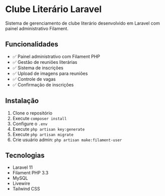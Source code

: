# Clube Literário Laravel

Sistema de gerenciamento de clube literário desenvolvido em Laravel com painel administrativo Filament.

## Funcionalidades

- ✅ Painel administrativo com Filament PHP
- ✅ Gestão de reuniões literárias
- ✅ Sistema de inscrições
- ✅ Upload de imagens para reuniões
- ✅ Controle de vagas
- ✅ Confirmação de inscrições

## Instalação

1. Clone o repositório
2. Execute `composer install`
3. Configure o `.env`
4. Execute `php artisan key:generate`
5. Execute `php artisan migrate`
6. Crie usuário admin: `php artisan make:filament-user`

## Tecnologias

- Laravel 11
- Filament PHP 3.3
- MySQL
- Livewire
- Tailwind CSS
